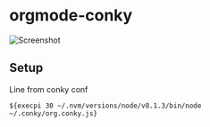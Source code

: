 # orgmode-conky
![Screenshot](https://i.imgur.com/cRbMEAI.png)
## Setup
Line from conky conf
```
${execpi 30 ~/.nvm/versions/node/v8.1.3/bin/node ~/.conky/org.conky.js}
```
